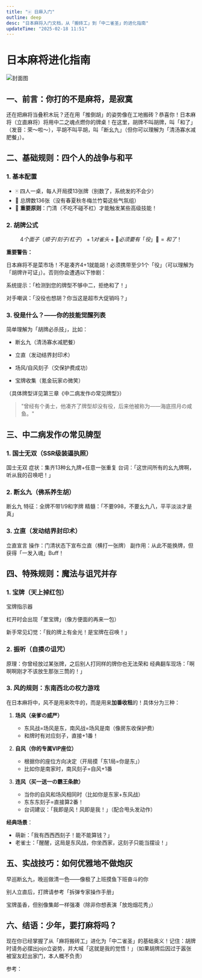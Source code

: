 ```yaml
---
title: "🀅 日麻入门"
outline: deep
desc: "日本麻将入门文档，从「搬砖工」到「中二雀圣」的进化指南"
updateTime: "2025-02-18 11:51"
---
```


# 日本麻将进化指南


![封面图](/jp-majong.jpg)  
## 一、前言：你打的不是麻将，是寂寞

还在把麻将当叠积木玩？还在用「推倒胡」的姿势像在工地搬砖？恭喜你！日本麻将（立直麻将）将用中二之魂点燃你的牌桌！在这里，胡牌不叫胡牌，叫「和了」（发音：荣～啦～），平胡不叫平胡，叫「断幺九」（但你可以理解为「清汤寡水减肥餐」）。

## 二、基础规则：四个人的战争与和平

### 1. 基本配置
- 🀄 四人一桌，每人开局摸13张牌（别数了，系统发的不会少）
- 🎴 总牌数136张（没有春夏秋冬梅兰竹菊这些气氛组）
- 🚫 **重要原则**：门清（不吃不碰不杠）才能触发某些高级技能！

### 2. 胡牌公式
```math
4个面子（顺子/刻子/杠子） + 1对雀头 + 🚨必须要有「役」🚨 = 和了！
```

**重要警告：**

日本麻将不是菜市场！不是凑齐4+1就能胡！必须携带至少1个「役」（可以理解为「胡牌许可证」）。否则你会遭遇以下惨剧：

系统提示：「检测到您的牌型不够中二，拒绝和了！」

对手嘲讽：「没役也想胡？你当这是超市大促销吗？」

### 3. 役是什么？——你的技能觉醒列表
简单理解为「胡牌必杀技」，比如：

* 断幺九（清汤寡水减肥餐）

* 立直（发动结界封印术）

* 场风/自风刻子（交保护费成功）

* 宝牌收集（氪金玩家の微笑）

（具体牌型详见第三章《中二病发作の常见牌型》）

> "曾经有个勇士，他凑齐了牌型却没有役，后来他被称为——海底捞月の咸鱼。"

## 三、中二病发作の常见牌型

### 1. 国士无双（SSR级装逼执照）
国士无双
症状：集齐13种幺九牌+任意一张重复
台词：「这世间所有的幺九牌啊，听从我的召唤吧！」

### 2. 断幺九（佛系养生胡）
断幺九
特征：全牌不带1/9和字牌
精髓：「不要998，不要幺九八，平平淡淡才是真」

### 3. 立直（发动结界封印术）
立直宣言
操作：门清状态下宣布立直（横打一张牌）
副作用：从此不能换牌，但获得「一发入魂」Buff！

## 四、特殊规则：魔法与诅咒并存
### 1. 宝牌（天上掉红包）
宝牌指示器

杠开时会出现「里宝牌」（像方便面的再来一包）

新手常见幻觉：「我的牌上有金光！是宝牌在召唤！」

### 2. 振听（自摸の诅咒）
原理：你曾经放过某张牌，之后别人打同样的牌你也无法荣和
经典翻车现场：「啊啊啊刚才不该放生那张三筒的！」

### 3. 风的规则：东南西北の权力游戏
在日本麻将中，风不是用来吹牛的，而是用来**加番收租**的！具体分为三种：

1. **场风（亲爹の威严）**  
   - 东风战=场风是东，南风战=场风是南（像房东收保护费）  
   - 和牌时有对应刻子，直接+1番！  

2. **自风（你的专属VIP座位）**  
   - 根据你的座位方向决定（开局摸「东1局=你是东」）  
   - 比如你是南家时，南风刻子=自风+1番  

3. **连风（买一送一の霸王条款）**  
   - 当你的自风和场风相同时（比如你是东家+东风战）  
   - 东东东刻子=直接算2番！  
   - 台词建议：「我即是风！风即是我！」（配合甩头发动作）

**经典场景**：  
- 萌新：「我有西西西刻子！能不能算钱？」  
- 老雀士：「醒醒，这局是东风战，你坐西家，这刻子只能当摆设！」  

## 五、实战技巧：如何优雅地不做炮灰
早巡断幺九，晚巡做清一色——像极了上班摸鱼下班奋斗的你

别人立直后，打牌请参考「拆弹专家操作手册」

宝牌虽香，但别像集邮一样强凑（除非你想表演「放炮烟花秀」）

## 六、结语：少年，要打麻将吗？
现在你已经掌握了从「麻将搬砖工」进化为「中二雀圣」的基础奥义！记住：胡牌时请务必摆出jojo立姿势，并大喊「这就是我的觉悟！」（如果胡牌后因过于嚣张被室友赶出家门，本人概不负责）

参考：
<LinkCard desc="日麻役种表" link="https://wiki.lingshangkaihua.com/mediawiki/index.php/%E5%BD%B9%E7%A8%AE%E8%A1%A8"/>
